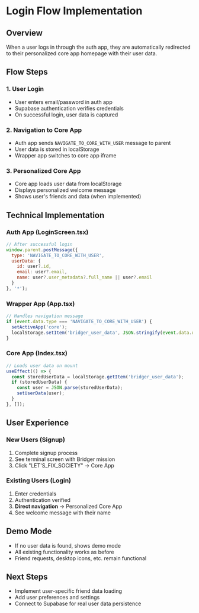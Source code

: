 # Login Flow Implementation

## Overview
When a user logs in through the auth app, they are automatically redirected to their personalized core app homepage with their user data.

## Flow Steps

### 1. User Login
- User enters email/password in auth app
- Supabase authentication verifies credentials
- On successful login, user data is captured

### 2. Navigation to Core App
- Auth app sends `NAVIGATE_TO_CORE_WITH_USER` message to parent
- User data is stored in localStorage
- Wrapper app switches to core app iframe

### 3. Personalized Core App
- Core app loads user data from localStorage
- Displays personalized welcome message
- Shows user's friends and data (when implemented)

## Technical Implementation

### Auth App (LoginScreen.tsx)
```javascript
// After successful login
window.parent.postMessage({ 
  type: 'NAVIGATE_TO_CORE_WITH_USER',
  userData: {
    id: user?.id,
    email: user?.email,
    name: user?.user_metadata?.full_name || user?.email
  }
}, '*');
```

### Wrapper App (App.tsx)
```javascript
// Handles navigation message
if (event.data.type === 'NAVIGATE_TO_CORE_WITH_USER') {
  setActiveApp('core');
  localStorage.setItem('bridger_user_data', JSON.stringify(event.data.userData));
}
```

### Core App (Index.tsx)
```javascript
// Loads user data on mount
useEffect(() => {
  const storedUserData = localStorage.getItem('bridger_user_data');
  if (storedUserData) {
    const user = JSON.parse(storedUserData);
    setUserData(user);
  }
}, []);
```

## User Experience

### New Users (Signup)
1. Complete signup process
2. See terminal screen with Bridger mission
3. Click "LET'S_FIX_SOCIETY" → Core App

### Existing Users (Login)
1. Enter credentials
2. Authentication verified
3. **Direct navigation** → Personalized Core App
4. See welcome message with their name

## Demo Mode
- If no user data is found, shows demo mode
- All existing functionality works as before
- Friend requests, desktop icons, etc. remain functional

## Next Steps
- Implement user-specific friend data loading
- Add user preferences and settings
- Connect to Supabase for real user data persistence 